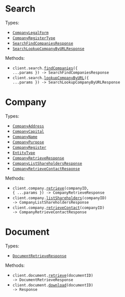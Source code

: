 # Search

Types:

- <code><a href="./src/resources/search.ts">CompanyLegalForm</a></code>
- <code><a href="./src/resources/search.ts">CompanyRegisterType</a></code>
- <code><a href="./src/resources/search.ts">SearchFindCompaniesResponse</a></code>
- <code><a href="./src/resources/search.ts">SearchLookupCompanyByURLResponse</a></code>

Methods:

- <code title="get /v0/search/company">client.search.<a href="./src/resources/search.ts">findCompanies</a>({ ...params }) -> SearchFindCompaniesResponse</code>
- <code title="get /v0/search/lookup">client.search.<a href="./src/resources/search.ts">lookupCompanyByURL</a>({ ...params }) -> SearchLookupCompanyByURLResponse</code>

# Company

Types:

- <code><a href="./src/resources/company.ts">CompanyAddress</a></code>
- <code><a href="./src/resources/company.ts">CompanyCapital</a></code>
- <code><a href="./src/resources/company.ts">CompanyName</a></code>
- <code><a href="./src/resources/company.ts">CompanyPurpose</a></code>
- <code><a href="./src/resources/company.ts">CompanyRegister</a></code>
- <code><a href="./src/resources/company.ts">EntityType</a></code>
- <code><a href="./src/resources/company.ts">CompanyRetrieveResponse</a></code>
- <code><a href="./src/resources/company.ts">CompanyListShareholdersResponse</a></code>
- <code><a href="./src/resources/company.ts">CompanyRetrieveContactResponse</a></code>

Methods:

- <code title="get /v0/company/{company_id}">client.company.<a href="./src/resources/company.ts">retrieve</a>(companyID, { ...params }) -> CompanyRetrieveResponse</code>
- <code title="get /v0/company/{company_id}/shareholders">client.company.<a href="./src/resources/company.ts">listShareholders</a>(companyID) -> CompanyListShareholdersResponse</code>
- <code title="get /v0/company/{company_id}/contact">client.company.<a href="./src/resources/company.ts">retrieveContact</a>(companyID) -> CompanyRetrieveContactResponse</code>

# Document

Types:

- <code><a href="./src/resources/document.ts">DocumentRetrieveResponse</a></code>

Methods:

- <code title="get /v0/document/{document_id}">client.document.<a href="./src/resources/document.ts">retrieve</a>(documentID) -> DocumentRetrieveResponse</code>
- <code title="get /v0/document/{document_id}/download">client.document.<a href="./src/resources/document.ts">download</a>(documentID) -> Response</code>
